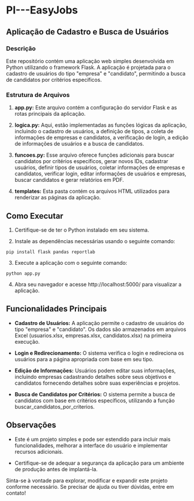 # PI---EasyJobs

## Aplicação de Cadastro e Busca de Usuários
### Descrição
Este repositório contém uma aplicação web simples desenvolvida em Python utilizando o framework Flask. A aplicação é projetada para o cadastro de usuários do tipo "empresa" e "candidato", permitindo a busca de candidatos por critérios específicos.

### Estrutura de Arquivos
1. **app.py:** Este arquivo contém a configuração do servidor Flask e as rotas principais da aplicação.

2. **logica.py:** Aqui, estão implementadas as funções lógicas da aplicação, incluindo o cadastro de usuários, a definição de tipos, a coleta de informações de empresas e candidatos, a verificação de login, a edição de informações de usuários e a busca de candidatos.

3. **funcoes.py:** Esse arquivo oferece funções adicionais para buscar candidatos por critérios específicos, gerar novos IDs, cadastrar usuários, definir tipos de usuários, coletar informações de empresas e candidatos, verificar login, editar informações de usuários e empresas, buscar candidatos e gerar relatórios em PDF.

4. **templates:** Esta pasta contém os arquivos HTML utilizados para renderizar as páginas da aplicação.

## Como Executar
1. Certifique-se de ter o Python instalado em seu sistema.

2. Instale as dependências necessárias usando o seguinte comando:

`pip install flask pandas reportlab`

3. Execute a aplicação com o seguinte comando:

`python app.py`

4. Abra seu navegador e acesse http://localhost:5000/ para visualizar a aplicação.

## Funcionalidades Principais

- **Cadastro de Usuários:** A aplicação permite o cadastro de usuários do tipo "empresa" e "candidato". Os dados são armazenados em arquivos Excel (usuarios.xlsx, empresas.xlsx, candidatos.xlsx) na primeira execução.

- **Login e Redirecionamento:** O sistema verifica o login e redireciona os usuários para a página apropriada com base em seu tipo.

- **Edição de Informações:** Usuários podem editar suas informações, incluindo empresas cadastrando detalhes sobre seus objetivos e candidatos fornecendo detalhes sobre suas experiências e projetos.

- **Busca de Candidatos por Critérios:** O sistema permite a busca de candidatos com base em critérios específicos, utilizando a função buscar_candidatos_por_criterios.

## Observações
- Este é um projeto simples e pode ser estendido para incluir mais funcionalidades, melhorar a interface do usuário e implementar recursos adicionais.

- Certifique-se de adequar a segurança da aplicação para um ambiente de produção antes de implantá-la.

Sinta-se à vontade para explorar, modificar e expandir este projeto conforme necessário. Se precisar de ajuda ou tiver dúvidas, entre em contato!
